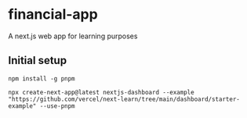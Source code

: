 # financial-app
A next.js web app for learning purposes


## Initial setup

```
npm install -g pnpm

npx create-next-app@latest nextjs-dashboard --example "https://github.com/vercel/next-learn/tree/main/dashboard/starter-example" --use-pnpm
```
